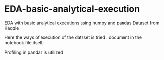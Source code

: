 # EDA-basic-analytical-execution
EDA  with basic analytical executions using numpy and pandas
Dataset from Kaggle

Here the ways of execution of the dataset is tried .
document in the notebook file itself.


Profiling in pandas is utilized
